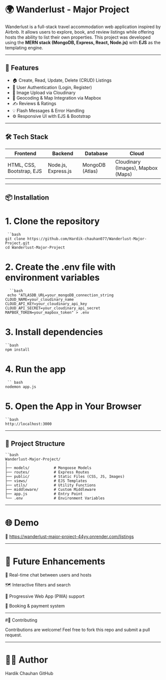 # 🌍 Wanderlust - Major Project

Wanderlust is a full-stack travel accommodation web application inspired by Airbnb. It allows users to explore, book, and review listings while offering hosts the ability to list their own properties. This project was developed using the **MERN stack (MongoDB, Express, React, Node.js)** with **EJS** as the templating engine.

---

## 🚀 Features

- 🏠 Create, Read, Update, Delete (CRUD) Listings
- 🔐 User Authentication (Login, Register)
- 📸 Image Upload via Cloudinary
- 📍 Geocoding & Map Integration via Mapbox
- ✍️ Reviews & Ratings
- 💡 Flash Messages & Error Handling
- ⚙️ Responsive UI with EJS & Bootstrap

---

## 🛠️ Tech Stack

| Frontend | Backend | Database | Cloud |
|----------|---------|----------|-------|
| HTML, CSS, Bootstrap, EJS | Node.js, Express.js | MongoDB (Atlas) | Cloudinary (Images), Mapbox (Maps) |

---

## 📦 Installation

# 1. Clone the repository
     ``bash
    git clone https://github.com/Hardik-chauhan077/Wanderlust-Major-Project.git
    cd Wanderlust-Major-Project

# 2. Create the .env file with environment variables
      ``bash
     echo "ATLASDB_URL=your_mongoDB_connection_string
    CLOUD_NAME=your_cloudinary_name
    CLOUD_API_KEY=your_cloudinary_api_key
    CLOUD_API_SECRET=your_cloudinary_api_secret
    MAPBOX_TOKEN=your_mapbox_token" > .env

# 3. Install dependencies
    ``bash     
    npm install

# 4. Run the app
     `` bash
    nodemon app.js

# 5. Open the App in Your Browser
    ``bash
    http://localhost:3000

---

##  📁 Project Structure
    ``bash
    Wanderlust-Major-Project/
    │
    ├── models/           # Mongoose Models
    ├── routes/           # Express Routes
    ├── public/           # Static Files (CSS, JS, Images)
    ├── views/            # EJS Templates
    ├── utils/            # Utility Functions
    ├── middleware/       # Custom Middleware
    ├── app.js            # Entry Point
    └── .env              # Environment Variables

---

#  🌐 Demo

  🔗 https://wanderlust-major-project-44yy.onrender.com/listings

  ---

#  🧠 Future Enhancements

💬 Real-time chat between users and hosts

 🗺️ Interactive filters and search

📲 Progressive Web App (PWA) support

🧾 Booking & payment system

---

#🤝 Contributing

Contributions are welcome! Feel free to fork this repo and submit a pull request.

---

# 🙋‍♂️ Author

Hardik Chauhan
GitHub    
